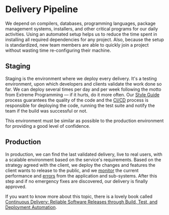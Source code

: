 # Delivery Pipeline

We depend on compilers, databases, programming languages, package management systems, installers, and other critical programs for our daily activities. Using an automated setup helps us to reduce the time spent in installing all required dependencies for any project. Also, because the setup is standardized, new team members are able to quickly join a project without wasting time re-configuring their machine.

## Staging

Staging is the environment where we deploy every delivery. It's a testing environment, upon which developers and clients validate the work done so far. We can deploy several times per day and per week following the motto from Extreme Programming — if it hurts, do it more often. Our [Style Guide](./style-guide) process guarantees the quality of the code and the [CI/CD](./continuous-integration-continuous-delivery) process is responsible for deploying the code, running the test suite and notify the team if the build was successful or not.

This environment must be similar as possible to the production environment for providing a good level of confidence.

## Production

In production, we can find the last validated delivery, live to real users, with a scalable environment based on the service's requirements. Based on the strategy agreed with the client, we deploy the changes and features the client wants to release to the public, and we [monitor](./performance-monitoring) the current performance and [errors](./error-tracking) from the application and sub-systems. After this step and if no emergency fixes are discovered, our delivery is finally approved.

If you want to know more about this topic, there is a lovely book called [Continuous Delivery: Reliable Software Releases through Build, Test, and Deployment Automation](https://www.amazon.com/Continuous-Delivery-Deployment-Automation-Addison-Wesley/dp/0321601912).